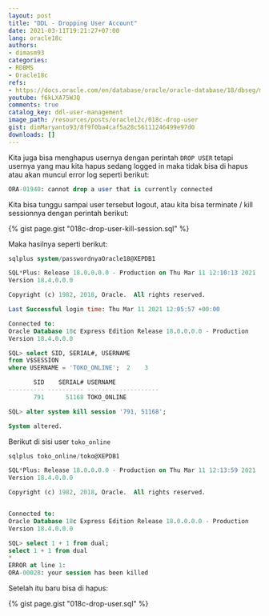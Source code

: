 ```yaml
---
layout: post
title: "DDL - Dropping User Account"
date: 2021-03-11T19:21:27+07:00
lang: oracle18c
authors:
- dimasm93
categories:
- RDBMS
- Oracle18c
refs: 
- https://docs.oracle.com/en/database/oracle/oracle-database/18/dbseg/managing-security-for-oracle-database-users.html#GUID-D036CFC9-CDB6-4679-80F5-B9A189E463DA
youtube: f6kLXA75WJQ
comments: true
catalog_key: ddl-user-management
image_path: /resources/posts/oracle12c/018c-drop-user
gist: dimMaryanto93/8f9f0ba4caf5a28c56111246499e97d0
downloads: []
---
```


Kita juga bisa menghapus usernya dengan perintah `DROP USER` tetapi usernya yang mau kita hapus sedang logged in maka tidak bisa di hapus atau akan muncul error log seperti berikut:

```sql
ORA-01940: cannot drop a user that is currently connected
```

Kita bisa tunggu sampai user tersebut logout, atau kita bisa terminate / kill sessionnya dengan perintah berikut:

{% gist page.gist "018c-drop-user-kill-session.sql" %}

Maka hasilnya seperti berikut:

```sql
sqlplus system/passwordnyaOracle18@XEPDB1

SQL*Plus: Release 18.0.0.0.0 - Production on Thu Mar 11 12:10:13 2021
Version 18.4.0.0.0

Copyright (c) 1982, 2018, Oracle.  All rights reserved.

Last Successful login time: Thu Mar 11 2021 12:05:57 +00:00

Connected to:
Oracle Database 18c Express Edition Release 18.0.0.0.0 - Production
Version 18.4.0.0.0

SQL> select SID, SERIAL#, USERNAME
from V$SESSION
where USERNAME = 'TOKO_ONLINE';  2    3

       SID    SERIAL# USERNAME
---------- ---------- --------------------
       791      51168 TOKO_ONLINE

SQL> alter system kill session '791, 51168';

System altered.
```

Berikut di sisi user `toko_online`

```sql
sqlplus toko_online/toko@XEPDB1

SQL*Plus: Release 18.0.0.0.0 - Production on Thu Mar 11 12:13:59 2021
Version 18.4.0.0.0

Copyright (c) 1982, 2018, Oracle.  All rights reserved.


Connected to:
Oracle Database 18c Express Edition Release 18.0.0.0.0 - Production
Version 18.4.0.0.0

SQL> select 1 + 1 from dual;
select 1 + 1 from dual
*
ERROR at line 1:
ORA-00028: your session has been killed
```

Setelah itu baru bisa di hapus:

{% gist page.gist "018c-drop-user.sql" %}